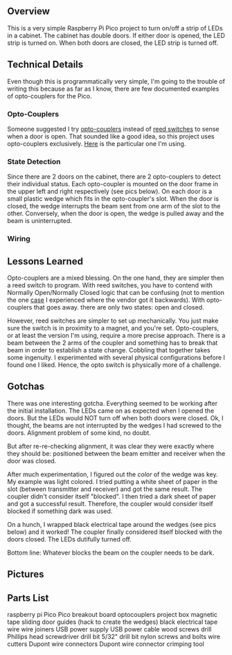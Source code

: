 ## Overview
This is a very simple Raspberry Pi Pico project to turn on/off a strip of LEDs in a cabinet. The cabinet 
has double doors.  If either door is opened, the LED strip is turned on. When both doors are closed, the 
LED strip is turned off.

## Technical Details
Even though this is programmatically very simple, I'm going to the trouble of writing this because 
as far as I know, there are few documented examples of opto-couplers for the Pico. 

### Opto-Couplers 
Someone suggested I try [opto-couplers](https://en.wikipedia.org/wiki/Opto-isolator) instead of 
[reed switches](https://en.wikipedia.org/wiki/Reed_switch) to sense when a door is open.  That sounded 
like a good idea, so this project uses opto-couplers exclusively. [Here](https://www.amazon.com/dp/B08977QFK5?psc=1&ref=ppx_yo2ov_dt_b_product_details) 
is the particular one I'm using.


### State Detection

Since there are 2 doors on the cabinet, there are 2 opto-couplers to detect their individual status. Each 
opto-coupler is mounted on the door frame in the upper left and right respectively (see pics below). On 
each door is a small plastic wedge which fits in the opto-coupler's slot. When the door is closed, the
wedge interrupts the beam sent from one arm of the slot to the other. Conversely, when the door is open,
the wedge is pulled away and the beam is uninterrupted. 

### Wiring


## Lessons Learned 
Opto-couplers are a mixed blessing.  On the one hand, they are simpler then a reed switch to program. With reed switches, you have to 
contend with Normally Open/Normally Closed logic that can be confusing (not to mention the one [case](https://github.com/gamename/raspberry-pi-pico-w-mailbox-sensor#fun-with-reedish-switches) 
I experienced where the vendor got it backwards).  With opto-couplers that goes away. there are only two states: open and closed.

However, reed switches are simpler to set up mechanically.  You just make sure the switch is in proximity to a magnet,
and you're set.  Opto-couplers, or at least the version I'm using, require a more precise approach.  There is a beam
between the 2 arms of the coupler and something has to break that beam in order to establish a state change. Cobbling
that together takes some ingenuity.  I experimented with several physical configurations before I found one I liked. Hence, the opto switch is physically more of a challenge.

## Gotchas 
There was one interesting gotcha. Everything seemed to be working after the initial installation.  The LEDs came on as 
expected when I opened the doors.  But the LEDs would NOT turn off when both doors were closed. Ok, I thought, the beams
are not interrupted by the wedges I had screwed to the doors.  Alignment problem of some kind, no doubt.  

But after re-re-checking alignment, it was clear they were exactly where they should be: positioned between the beam 
emitter and receiver when the door was closed.  

After much experimentation, I figured out the *color* of the wedge was key.  My example was light colored.  I tried putting a white sheet of paper in the slot (between transmitter 
and receiver) and got the same result. The coupler didn't consider itself "blocked". I then tried a dark sheet of paper and got a successful result.  Therefore, the coupler would consider itself blocked if something dark was used. 

On a hunch, I wrapped black electrical tape around the wedges (see pics below) and it worked! The coupler finally considered itself
blocked with the doors closed.  The LEDs dutifully turned off. 

Bottom line: Whatever blocks the beam on the coupler needs to be dark.

## Pictures 

## Parts List
raspberry pi Pico
Pico breakout board
optocouplers
project box
magnetic tape
sliding door guides (hack to create the wedges)
black electrical tape
wire
wire joiners
USB power supply
USB power cable
wood screws
drill
Phillips head screwdriver drill bit
5/32" drill bit
nylon screws and bolts
wire cutters
Dupont wire connectors
Dupont wire connector crimping tool







